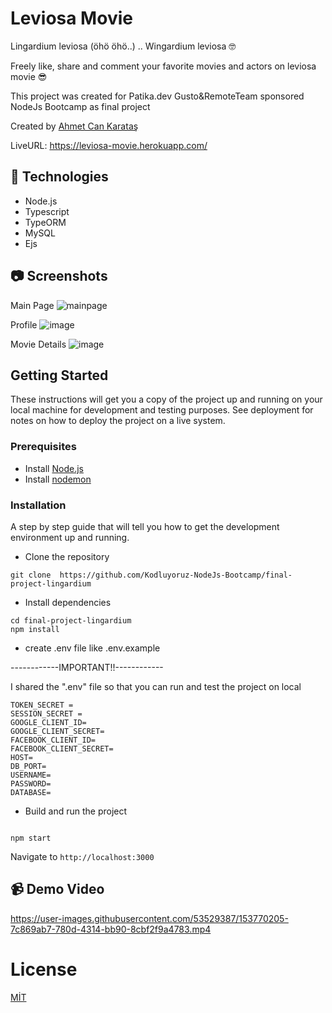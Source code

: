 # Leviosa Movie

Lingardium leviosa (öhö öhö..) .. Wingardium leviosa 🤓

Freely like, share and comment your favorite movies and actors on leviosa movie 😎

This project was created for Patika.dev Gusto&RemoteTeam sponsored NodeJs Bootcamp as final project

Created by <a href='https://github.com/lingardium'>Ahmet Can Karataş</a>

LiveURL: https://leviosa-movie.herokuapp.com/

## **🔎 Technologies**

- Node.js
- Typescript
- TypeORM
- MySQL
- Ejs

## 📷 Screenshots

Main Page
![mainpage](https://user-images.githubusercontent.com/53529387/153769060-2e4bd273-74cc-4c80-921d-f64f466d7503.gif)

Profile
![image](https://user-images.githubusercontent.com/53529387/153769888-e41a494a-de2e-4ce4-8671-ee6f3d1ad450.png)

Movie Details
![image](https://user-images.githubusercontent.com/53529387/153769917-8a9695be-a42a-413c-a680-77c5ce993c91.png)

## Getting Started

These instructions will get you a copy of the project up and running on your local machine for development and testing purposes. See deployment for notes on how to deploy the project on a live system.

### Prerequisites

- Install [Node.js](https://nodejs.org/en/)
- Install [nodemon](https://www.npmjs.com/package/nodemon)

### Installation

A step by step guide that will tell you how to get the development environment up and running.

- Clone the repository

```
git clone  https://github.com/Kodluyoruz-NodeJs-Bootcamp/final-project-lingardium
```

- Install dependencies

```
cd final-project-lingardium
npm install
```

- create .env file like .env.example

------------IMPORTANT!!------------

I shared the ".env" file so that you can run and test the project on local

```env
TOKEN_SECRET =
SESSION_SECRET =
GOOGLE_CLIENT_ID=
GOOGLE_CLIENT_SECRET=
FACEBOOK_CLIENT_ID=
FACEBOOK_CLIENT_SECRET=
HOST=
DB_PORT=
USERNAME=
PASSWORD=
DATABASE=
```

- Build and run the project

```

npm start

```

Navigate to `http://localhost:3000`

## 📹 Demo Video

https://user-images.githubusercontent.com/53529387/153770205-7c869ab7-780d-4314-bb90-8cbf2f9a4783.mp4

# License

[MİT](https://choosealicense.com/licenses/mit/)
